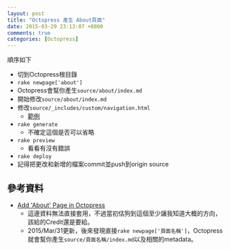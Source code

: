 ```yaml
---
layout: post
title: "Octopress 產生 About頁面"
date: 2015-03-29 23:13:07 +0800
comments: true
categories: [Octopress]
---
```


順序如下

* 切到Octopress根目錄
* `rake newpage['about']`
* Octopress會幫你產生`source/about/index.md`
* 開始修改`source/about/index.md`
* 修改`source/_includes/custom/navigation.html`
  * [範例](https://github.com/wen00072/wen00072.github.io/commit/9a0edf3ceadbeecfd26059523943d52d840654d4)
* `rake generate`
  * 不確定這個是否可以省略
* `rake preview`
  * 看看有沒有錯誤
* `rake deploy`
* 記得把更改和新增的檔案commit並push到origin source

## 參考資料

* [Add 'About' Page in Octopress](http://gangmax.me/blog/2012/05/04/add-about-page-in-octopress/)
  * 這邊資料無法直接套用，不過當初估狗到這個至少讓我知道大概的方向，該給的Credit還是要給。
  * 2015/Mar/31更新，後來發現直接`rake newpage['頁面名稱']`，Octopress就會幫你產生`source/頁面名稱/index.md`以及相關的metadata。
